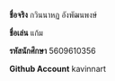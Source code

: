 **ชื่อจริง** กวินนาหฏ อังพัฒนพงษ์

**ชื่อเล่น** แก้ม

**รหัสนักศึกษา** 5609610356

**Github Account** kavinnart